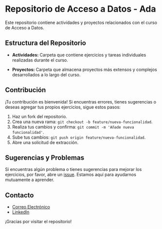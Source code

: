 # Repositorio de Acceso a Datos - Ada

Este repositorio contiene actividades y proyectos relacionados con el curso de Acceso a Datos.

## Estructura del Repositorio

- **Actividades:** Carpeta que contiene ejercicios y tareas individuales realizadas durante el curso.

- **Proyectos:** Carpeta que almacena proyectos más extensos y complejos desarrollados a lo largo del curso.

## Contribución

¡Tu contribución es bienvenida! Si encuentras errores, tienes sugerencias o deseas agregar tus propios ejercicios, sigue estos pasos:

1. Haz un fork del repositorio.
2. Crea una nueva rama: `git checkout -b feature/nueva-funcionalidad`.
3. Realiza tus cambios y confirma: `git commit -m 'Añade nueva funcionalidad'`.
4. Sube tus cambios: `git push origin feature/nueva-funcionalidad`.
5. Abre una solicitud de extracción.

## Sugerencias y Problemas

Si encuentras algún problema o tienes sugerencias para mejorar los ejercicios, por favor, abre un [issue](https://github.com/tu-usuario/tu-repositorio/issues). Estamos aquí para ayudarnos mutuamente a aprender.

## Contacto

- [Correo Electrónico](islamelmrabet04@gmail.com)
- [LinkedIn](https://www.linkedin.com/in/islam-el-mrabet-larhzaoui-b0441629a/)

¡Gracias por visitar el repositorio!
